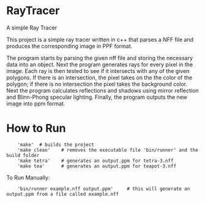 # RayTracer
A simple Ray Tracer

This project is a simple ray tracer written in c++ that parses a NFF file and produces the corresponding image in PPF format.

The program starts by parsing the given nff file and storing the necessary data into an object.
Next the program generates rays for every pixel in the image.  Each ray is then tested to see if
it intersects with any of the given polygons.  If there is an intersection, the pixel takes on the
the color of the polygon; if there is no intersection the pixel takes the background color.  Next the program
calculates reflections and shadows using mirror reflection and Blinn-Phong specular lighting.  Finally, the 
program outputs the new image into ppm format.


# How to Run
```
	'make'	# builds the project
	'make clean'	# removes the executable file 'bin/runner' and the build folder
	'make tetra'	# generates an output.ppm for tetra-3.nff
	'make tea'		# generates an output.ppm for teapot-3.nff
```

To Run Manually:
```
	'bin/runner example.nff output.ppm'		# this will generate an output.ppm from a file called example.nff
```
